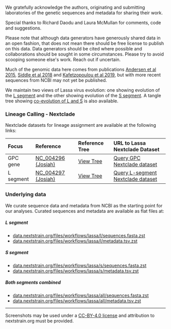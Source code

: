 We gratefully acknowledge the authors, originating and submitting laboratories of the genetic sequences and metadata for sharing their work.

Special thanks to Richard Daodu and Laura McMullan for comments, code and suggestions.

Please note that although data generators have generously shared data in an open fashion, that does not mean there should be free license to publish on this data. Data generators should be cited where possible and collaborations should be sought in some circumstances. Please try to avoid scooping someone else's work. Reach out if uncertain.

Much of the genomic data here comes from publications [Andersen et al 2015](https://doi.org/10.1016/j.cell.2015.07.020), [Siddle et al 2018](https://doi.org/10.1056/NEJMoa1804498
) and [Kafetzopoulou et al 2019](https://doi.org/10.1126/science.aau9343), but with more recent sequences from NCBI may not yet be published.

We maintain two views of Lassa virus evolution: one showing evolution of the [L segment](https://nextstrain.org/lassa/l) and the other showing evolution of the [S segment](https://nextstrain.org/lassa/s). A tangle tree showing [co-evolution of L and S](https://nextstrain.org/lassa/l:lassa/s) is also available.

### Lineage Calling - Nextclade

Nextclade datasets for lineage assignment are available at the following links:

| Focus | Reference | Reference Tree | URL to Lassa Nextclade Dataset |
| :-- | :-- | :-- | :-- |
| GPC gene | [NC_004296 (Josiah)](https://github.com/nextstrain/lassa/blob/HEAD/nextclade/defaults/gpc/reference.fasta) | [View Tree](https://next.nextstrain.org/fetch/raw.githubusercontent.com/nextstrain/lassa/HEAD/nextclade_data/gpc/tree.json?d=tree&p=full) | [Query GPC Nextclade dataset](https://clades.nextstrain.org/?dataset-url=https://github.com/nextstrain/lassa/tree/HEAD/nextclade_data/gpc/) |
| L segment | [NC_004297 (Josiah)](https://github.com/nextstrain/lassa/blob/HEAD/nextclade/defaults/l/reference.fasta) | [View Tree](https://next.nextstrain.org/fetch/raw.githubusercontent.com/nextstrain/lassa/HEAD/nextclade_data/l/tree.json?d=tree&p=full) | [Query L-segment Nextclade dataset](https://clades.nextstrain.org/?dataset-url=https://github.com/nextstrain/lassa/tree/HEAD/nextclade_data/l/) |

### Underlying data

We curate sequence data and metadata from NCBI as the starting point for our analyses. Curated sequences and metadata are available as flat files at:

##### L segment
* [data.nextstrain.org/files/workflows/lassa/l/sequences.fasta.zst](https://data.nextstrain.org/files/workflows/lassa/l/sequences.fasta.zst)
* [data.nextstrain.org/files/workflows/lassa/l/metadata.tsv.zst](https://data.nextstrain.org/files/workflows/lassa/l/metadata.tsv.zst)

##### S segment
* [data.nextstrain.org/files/workflows/lassa/s/sequences.fasta.zst](https://data.nextstrain.org/files/workflows/lassa/s/sequences.fasta.zst)
* [data.nextstrain.org/files/workflows/lassa/s/metadata.tsv.zst](https://data.nextstrain.org/files/workflows/lassa/s/metadata.tsv.zst)

##### Both segments combined
* [data.nextstrain.org/files/workflows/lassa/all/sequences.fasta.zst](https://data.nextstrain.org/files/workflows/lassa/all/sequences.fasta.zst)
* [data.nextstrain.org/files/workflows/lassa/all/metadata.tsv.zst](https://data.nextstrain.org/files/workflows/lassa/all/metadata.tsv.zst)

---

Screenshots may be used under a [CC-BY-4.0 license](https://creativecommons.org/licenses/by/4.0/) and attribution to nextstrain.org must be provided.
